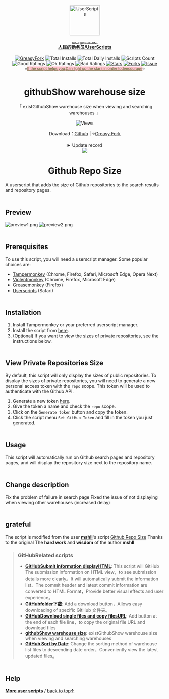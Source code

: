 <!--AUTO_SHIELDS_PLEASE_DONT_DELETE_IT-->
<center><div align="center"><a href="https://github.com/ChinaGodMan" target="_blank">
    <img height="96px" width="96px" src="https://avatars.githubusercontent.com/u/96548841?v=4" alt="UserScripts"></a>
<h4><a href="https://github.com/ChinaGodMan/UserScripts" target="_blank"><ruby>人民的勤务员/UserScripts<rt>Github:@ChinaGodMan</rt></ruby></a></h4>
<a href="https://greasyfork.org/users/1169082-%E4%BA%BA%E6%B0%91%E7%9A%84%E5%8B%A4%E5%8A%A1%E5%91%98?per_page=200" target="_blank"><img src="https://img.shields.io/static/v1?label=%20&message=GreasyFork&logo=greasyfork&logoColor=white&labelColor=%23670000&color=%23670000&style=for-the-badge" alt="GreasyFork"></a>
<img src="https://img.shields.io/badge/dynamic/json?&label=Total%20number%20of%20installs%20of%20all%20scripts&query=$.totalInstalls&logo=greasyfork&logoColor=white&labelColor=%23670000&color=blue&style=for-the-badge&url=https://github.com/ChinaGodMan/UserScriptsHistory/raw/main/total_installs.json" alt="Total Installs">
<img src="https://img.shields.io/badge/dynamic/json?&label=Number%20of%20all%20script%20installations%20today&query=$.totalDailyInstalls&logo=greasyfork&logoColor=white&labelColor=%23670000&color=blue&style=for-the-badge&url=https://github.com/ChinaGodMan/UserScriptsHistory/raw/main/total_installs.json" alt="Total Daily Installs">
<img src="https://img.shields.io/badge/dynamic/json?&label=Number%20of%20scripts&query=$.numScripts&logo=greasyfork&logoColor=white&labelColor=%23670000&color=%23670000&style=for-the-badge&url=https://github.com/ChinaGodMan/UserScriptsHistory/raw/main/total_installs.json" alt="Scripts Count"><br>
<img src="https://img.shields.io/badge/dynamic/json?&label=All%20positive%20reviews&query=$.totalGoodRatings&logo=greasyfork&logoColor=white&labelColor=%23670000&color=4CAF50&style=for-the-badge&url=https://github.com/ChinaGodMan/UserScriptsHistory/raw/main/total_installs.json" alt="Good Ratings">
<img src="https://img.shields.io/badge/dynamic/json?&label=All%20general&query=$.totalOkRatings&logo=greasyfork&logoColor=white&labelColor=%23670000&color=FF9800&style=for-the-badge&url=https://github.com/ChinaGodMan/UserScriptsHistory/raw/main/total_installs.json" alt="Ok Ratings">
<img src="https://img.shields.io/badge/dynamic/json?label=All%20negative%20reviews&query=$.totalBadRatings&logo=greasyfork&logoColor=white&labelColor=%23670000&color=F44336&style=for-the-badge&url=https://github.com/ChinaGodMan/UserScriptsHistory/raw/main/total_installs.json" alt="Bad Ratings">
<a href="https://github.com/ChinaGodMan/UserScripts" target="_blank"><img src="https://img.shields.io/github/stars/ChinaGodMan/UserScripts?label=star&logo=github&logoColor=white&labelColor=black&color=FF69B4&style=for-the-badge" alt="Stars"></a>
<a href="https://github.com/ChinaGodMan/UserScripts" target="_blank"><img src="https://img.shields.io/github/forks/ChinaGodMan/UserScripts?label=Fork&logo=github&logoColor=white&labelColor=black&color=grey&style=for-the-badge" alt="Forks"></a>
<a href="https://github.com/ChinaGodMan/UserScripts/issues" target="_blank"><img src="https://img.shields.io/github/issues/ChinaGodMan/UserScripts?label=issues&logo=github&logoColor=white&labelColor=black&style=for-the-badge" alt="Issue"></a>
<center><div align="center"><sub>⭐<a href="https://github.com/ChinaGodMan/UserScripts" target="_blank" style="color: #556B2F; background-color: pink;">If the script helps you,Can light up the stars in order todencourage</a>⭐</sub></div></center>
</div></center>
<img height=6px width="100%" src="https://media.chatgptautorefresh.com/images/separators/gradient-aqua.png?latest">
<!--AUTO_SHIELDS_PLEASE_DONT_DELETE_IT-END-->
<center><div align="center">
    <h1>githubShow warehouse size</h1>
    <p>「 existGithubShow warehouse size when viewing and searching warehouses 」</p>
    <img src="https://views.whatilearened.today/views/github/502291/hmjz100.svg" alt="Views">
    <p>Download：<a href="https://github.com/ChinaGodMan/UserScripts/tree/main/Script details/github-repo-size-view">Github</a> | ⭐<a
            href="https://greasyfork.org/zh-CN/scripts/502291">Greasy
            Fork</a></p><details><summary>Update record</summary><h1><strong>🛠️ GitHub Repo Size+ Change log</strong></h1>
<h3><strong>📅 2024/8/20 05:28 - Ver 0.1.2.26</strong></h3>
<p><strong>New</strong>: <a href="https://greasyfork.org/zh-CN/scripts/503821">GitHub Repo Size Display</a> Use the setup interface of this script。</p>
<hr />
<h3><strong>📅 2024/8/13 00:19 - Ver 0.1.2.18</strong></h3>
<p><strong>New</strong>: Add script menu → set up GitHub Token interface，No need to modify within the code。</p>
<hr />
<h3><strong>📅 2024/8/12 21:56 - Ver 0.1.2.17</strong></h3>
<p><strong>New</strong>: <a href="https://greasyfork.org/zh-CN/scripts/502291/discussions/254059">#254059</a> Increased display of warehouse size in user profile warehouse list and organization list。</p>
<hr />
<h3><strong>📅 2024/8/5 05:18 - Ver 0.1.2.8</strong></h3>
<p><strong>repair</strong>: <a href="https://greasyfork.org/zh-CN/scripts/502291/discussions/254059">#254059</a> The original author’s token is invalid and the public repository cannot be accessed.。How to fix it：Remove original author token，GitHub Generated public tokens are always cleared，So no more adding。</p>
<hr />
<h3><strong>📅 2024/8/1 03:43 - Ver 0.1.2</strong></h3>
<p><strong>repair</strong>: Fix the problem of invalid search page。<br />
<strong>repair</strong>: Fixed the issue of not displaying when viewing other warehouses（increase delay）。</p>
<hr /></details> 
    <img src="https://raw.gitmirror.com/ChinaGodMan/UserScriptsHistory/main/stats/502291.png">
</div></center>


<p align="center">
  <h1 align="center">Github Repo Size</h1>
</p>


A userscript that adds the size of Github repositories to the search results and repository pages.

<img height=6px width="100%" src="https://media.chatgptautorefresh.com/images/separators/gradient-aqua.png?latest">

## Preview

![preview1.png](https://s2.loli.net/2024/08/05/RwxPkGZoNiYTM1m.png)
![preview2.png](https://s2.loli.net/2024/08/05/iC7kbFJUm3xcMTt.png)


<img height=6px width="100%" src="https://media.chatgptautorefresh.com/images/separators/gradient-aqua.png?latest">

## Prerequisites

To use this script, you will need a userscript manager. Some popular choices are:

- [Tampermonkey](https://tampermonkey.net/) (Chrome, Firefox, Safari, Microsoft Edge, Opera Next)
- [Violentmonkey](https://violentmonkey.github.io/) (Chrome, Firefox, Microsoft Edge)
- [Greasemonkey](https://www.greasespot.net/) (Firefox)
- [Userscripts](https://apps.apple.com/us/app/userscripts/id1463298887) (Safari)

<img height=6px width="100%" src="https://media.chatgptautorefresh.com/images/separators/gradient-aqua.png?latest">

## Installation

1. Install Tampermonkey or your preferred userscript manager.
2. Install the script from [here](https://update.greasyfork.org/scripts/502291/Github%20Repo%20Size%2B.user.js).
3. (Optional) If you want to view the sizes of private repositories, see the instructions below.

<img height=6px width="100%" src="https://media.chatgptautorefresh.com/images/separators/gradient-aqua.png?latest">

## View Private Repositories Size

By default, this script will only display the sizes of public repositories.
To display the sizes of private repositories, you will need to generate a new personal access token with the `repo` scope.
This token will be used to authenticate with the Github API.

1. Generate a new token [here](https://github.com/settings/tokens/new?description=repo-size%20userscript&scopes=repo).
2. Give the token a name and check the `repo` scope.
3. Click on the `Generate token` button and copy the token.
4. Click the script menu `Set GitHub Token` and fill in the token you just generated.

<img height=6px width="100%" src="https://media.chatgptautorefresh.com/images/separators/gradient-aqua.png?latest">

## Usage

This script will automatically run on Github search pages and repository pages, and will display the repository size next to the repository name.

<img height=6px width="100%" src="https://media.chatgptautorefresh.com/images/separators/gradient-aqua.png?latest">

## Change description

Fix the problem of failure in search page
Fixed the issue of not displaying when viewing other warehouses (increased delay)


<img height=6px width="100%" src="https://media.chatgptautorefresh.com/images/separators/gradient-aqua.png?latest">

## grateful

The script is modified from the user **[mshll](https://greasyfork.org/zh-CN/users/1010122)**'s script [Github Repo Size](https://greasyfork.org/scripts/458048) Thanks to the original The **hard work** and **wisdom** of the author **mshll**

<!--AUTO_ABOUT_PLEASE_DONT_DELETE_IT-->
> ### GitHubRelated scripts
> - [**GitHubSubmit information displayHTML**](https://greasyfork.org/scripts/505830): This script will GitHub The submission information on HTML view，to see submission details more clearly。It will automatically submit the information list、The commit header and latest commit information are converted to HTML Format，Provide better visual effects and user experience。
> - [**GitHubfolder下载**](https://greasyfork.org/scripts/505496): Add a download button，Allows easy downloading of specific GitHub 文件夹。
> - [**GitHubDownload single files and copy filesURL**](https://greasyfork.org/scripts/505501): Add button at the end of each file line，to copy the original file URL and download files
> - [**githubShow warehouse size**](https://greasyfork.org/scripts/502291): existGithubShow warehouse size when viewing and searching warehouses
> - [**GitHub Sort by Date**](https://greasyfork.org/scripts/505218): Change the sorting method of warehouse list files to descending date order，Conveniently view the latest updated files。

<!--AUTO_ABOUT_PLEASE_DONT_DELETE_IT-END-->
<!--AUTO_HELP_PLEASE_DONT_DELETE_IT-->

<img height=6px width="100%" src="https://media.chatgptautorefresh.com/images/separators/gradient-aqua.png?latest">

## Help
<p><a href="https://github.com/ChinaGodMan/UserScripts"><strong>More user scripts</strong></a> /
<a href="#top">back to top↑</a></p>
<!--AUTO_HELP_PLEASE_DONT_DELETE_IT-END-->
